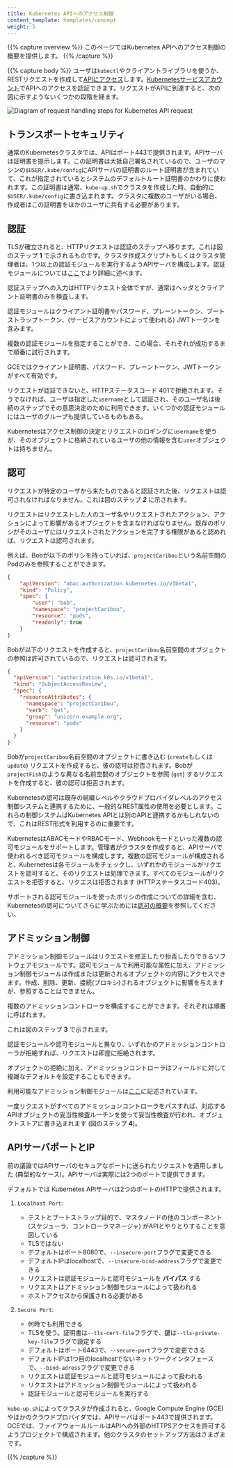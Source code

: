 ```yaml
---
title: Kubernetes APIへのアクセス制御
content_template: templates/concept
weight: 5
---
```


{{% capture overview %}}
このページではKubernetes APIへのアクセス制御の概要を提供します。
{{% /capture %}}

{{% capture body %}}
ユーザは`kubectl`やクライアントライブラリを使うか、RESTリクエストを作成して[APIにアクセス](/ja/docs/tasks/access-application-cluster/access-cluster/)します。[Kubernetesサービスアカウント](/docs/tasks/configure-pod-container/configure-service-account/)でAPIへのアクセスを認証できます。リクエストがAPIに到達すると、次の図に示すようないくつかの段階を経ます。

![Diagram of request handling steps for Kubernetes API request](/images/docs/admin/access-control-overview.svg)

## トランスポートセキュリティ

通常のKubernetesクラスタでは、APIはポート443で提供されます。APIサーバは証明書を提示します。この証明書は大抵自己署名されているので、ユーザのマシンの`$USER/.kube/config`にAPIサーバの証明書のルート証明書が含まれていて、これが指定されているとシステムのデフォルトルート証明書のかわりに使われます。この証明書は通常、`kube-up.sh`でクラスタを作成した時、自動的に`$USER/.kube/config`に書き込まれます。クラスタに複数のユーザがいる場合、作成者はこの証明書をほかのユーザに共有する必要があります。

## 認証

TLSが確立されると、HTTPリクエストは認証のステップへ移ります。これは図のステップ **1** で示されるものです。クラスタ作成スクリプトもしくはクラスタ管理者は、1つ以上の認証モジュールを実行するようAPIサーバを構成します。認証モジュールについては[ここ](/ja/docs/reference/access-authn-authz/authentication/)でより詳細に述べます。

認証ステップへの入力はHTTPリクエスト全体ですが、通常はヘッダとクライアント証明書のみを検査します。

認証モジュールはクライアント証明書やパスワード、プレーントークン、ブートストラップトークン、(サービスアカウントによって使われる) JWTトークンを含みます。

複数の認証モジュールを指定することができ、この場合、それぞれが成功するまで順番に試行されます。

GCEではクライアント証明書、パスワード、プレーントークン、JWTトークンがすべて有効です。

リクエストが認証できないと、HTTPステータスコード 401で拒絶されます。そうでなければ、ユーザは指定した`username`として認証され、そのユーザ名は後続のステップでその意思決定のために利用できます。いくつかの認証モジュールにはユーザのグループも提供しているものもある。

Kubernetesはアクセス制御の決定とリクエストのロギングに`username`を使うが、そのオブジェウトに格納されているユーザの他の情報を含む`user`オブジェクトは持ちません。

## 認可

リクエストが特定のユーザから来たものであると認証された後、リクエストは認可されなければなりません。これは図のステップ _**2**_ に示されます。

リクエストはリクエストした人のユーザ名やリクエストされたアクション、アクションによって影響があるオブジェクトを含まなければなりません。既存のポリシがそのユーザにはリクエストされたアクションを完了する権限があると認めれば、リクエストは認可されます。

例えば、Bobが以下のポリシを持っていれば、`projectCaribou`という名前空間のPodのみを参照することができます。

```json
{
    "apiVersion": "abac.authorization.kubernetes.io/v1beta1",
    "kind": "Policy",
    "spec": {
        "user": "bob",
        "namespace": "projectCaribou",
        "resource": "pods",
        "readonly": true
    }
}
```

Bobが以下のリクエストを作成すると、`projectCaribou`名前空間のオブジェクトの参照は許可されているので、リクエストは認可されます。

```json
{
  "apiVersion": "authorization.k8s.io/v1beta1",
  "kind": "SubjectAccessReview",
  "spec": {
    "resourceAttributes": {
      "namespace": "projectCaribou",
      "verb": "get",
      "group": "unicorn.example.org",
      "resource": "pods"
    }
  }
}
```

Bobが`projectCaribou`名前空間のオブジェクトに書き込む (`create`もしくは`update`) リクエストを作成すると、彼の認可は拒否されます。Bobが`projectFish`のような異なる名前空間のオブジェクトを参照 (`get`) するリクエストを作成すると、彼の認可は拒否されます。

Kubernetesの認可は既存の組織レベルやクラウドプロバイダレベルのアクセス制御システムと連携するために、一般的なREST属性の使用を必要とします。これらの制御システムはKubernetes APIとは別のAPIと連携するかもしれないので、これはREST形式を利用するのに重要です。

KubernetesはABACモードやRBACモード、Webhookモードといった複数の認可モジュールをサポートします。管理者がクラスタを作成すると、APIサーバで使われるべき認可モジュールを構成します。複数の認可モジュールが構成されると、Kubernetesは各モジュールをチェックし、いずれかのモジュールがリクエストを認可すると、そのリクエストは処理できます。すべてのモジュールがリクエストを拒否すると、リクエスは拒否されます (HTTPステータスコード403)。

サポートされる認可モジュールを使ったポリシの作成についての詳細を含む、Kubernetesの認可についてさらに学ぶためには[認可の概要](/ja/docs/reference/access-authn-authz/authorization/)を参照してください。

## アドミッション制御

アドミッション制御モジュールはリクエストを修正したり拒否したりできるソフトウェアモジュールです。認可モジュールで利用可能な属性に加え、アドミッション制御モジュールは作成または更新されるオブジェクトの内容にアクセスできます。作成、削除、更新、接続(プロキシ)されるオブジェクトに影響を与えますが、参照することはできません。

複数のアドミッションコントローラを構成することができます。それぞれは順番に呼ばれます。

これは図のステップ **3** で示されます。

認証モジュールや認可モジュールと異なり、いずれかのアドミッションコントローラが拒絶すれば、リクエストは即座に拒絶されます。

オブジェクトの拒絶に加え、アドミッションコントローラはフィールドに対して複雑なデフォルトを設定することもできます。

利用可能なアドミッション制御モジュールは[ここ](/ja/docs/reference/access-authn-authz/admission-controllers/)に記述されています。

一度リクエストがすべてのアドミッションコントローラをパスすれば、対応するAPIオブジェクトの妥当性検査ルーチンを使って妥当性検査が行われ、オブジェクトストアに書き込まれます (図のステップ **4**)。

## APIサーバポートとIP

前の議論ではAPIサーバのセキュアなポートに送られたリクエストを適用しました (典型的なケース)。APIサーバは実際には2つのポートで提供できます。

デフォルトでは Kubernetes APIサーバは2つのポートのHTTPで提供されます。

  1. `Localhost Port`:
  
      - テストとブートストラップ目的で、マスタノードの他のコンポーネント (スケジューラ、コントローラマネージャ) がAPIとやりとりすることを意図している
      - TLSではない
      - デフォルトはポート8080で、`--insecure-port`フラグで変更できる
      - デフォルトIPはlocalhostで、`--insecure-bind-address`フラグで変更できる
      - リクエストは認証モジュールと認可モジュールを **バイパス** する
      - リクエストはアドミッション制御モジュールによって扱われる
      - ホストアクセスから保護される必要がある
  
  2. `Secure Port`:
  
      - 何時でも利用できる
      - TLSを使う。証明書は`--tls-cert-file`フラグで、鍵は`--tls-private-key-file`フラグで設定する
      - デフォルトはポート6443で、`--secure-port`フラグで変更できる
      - デフォルトIPは1つ目のlocalhostでないネットワークインタフェースで、`--bind-adress`フラグで変更できる
      - リクエストは認証モジュールと認可モジュールによって扱われる
      - リクエストはアドミッション制御モジュールによって扱われる
      - 認証モジュールと認可モジュールを実行する

`kube-up.sh`によってクラスタが作成されると、Google Compute Engine (GCE)やほかのクラウドプロバイダでは、APIサーバはポート443で提供されます。GCEでは、ファイアウォールルールはAPIへの外部のHTTPSアクセスを許可するようプロジェクトで構成されます。他のクラスタのセットアップ方法はさまざまです。

{{% /capture %}}
